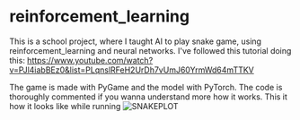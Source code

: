 # reinforcement_learning
This is a school project, where I taught AI to play snake game, using reinforcement_learning and neural networks.
I've followed this tutorial doing this: https://www.youtube.com/watch?v=PJl4iabBEz0&list=PLqnslRFeH2UrDh7vUmJ60YrmWd64mTTKV

The game is made with PyGame and the model with PyTorch. The code is thoroughly commented if you wanna understand more how it works.
This it how it looks like while running
![SNAKEPLOT](https://user-images.githubusercontent.com/71878009/151091921-e9b6bc5a-7628-4918-8ecf-6630af495cf6.png)
